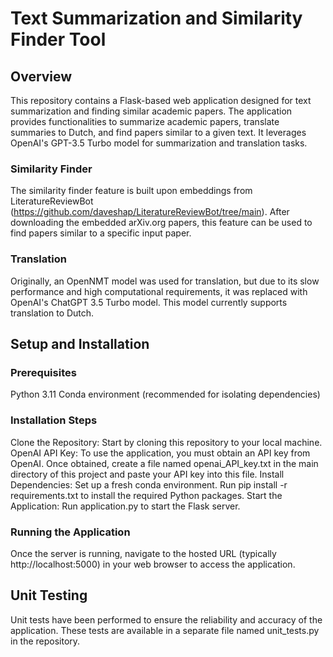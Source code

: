 # Text Summarization and Similarity Finder Tool
## Overview
This repository contains a Flask-based web application designed for text summarization and finding similar academic papers. The application provides functionalities to summarize academic papers, translate summaries to Dutch, and find papers similar to a given text. It leverages OpenAI's GPT-3.5 Turbo model for summarization and translation tasks.

### Similarity Finder
The similarity finder feature is built upon embeddings from LiteratureReviewBot (https://github.com/daveshap/LiteratureReviewBot/tree/main). After downloading the embedded arXiv.org papers, this feature can be used to find papers similar to a specific input paper.

### Translation
Originally, an OpenNMT model was used for translation, but due to its slow performance and high computational requirements, it was replaced with OpenAI's ChatGPT 3.5 Turbo model. This model currently supports translation to Dutch.

## Setup and Installation
### Prerequisites
Python 3.11
Conda environment (recommended for isolating dependencies)
### Installation Steps
Clone the Repository: Start by cloning this repository to your local machine.
OpenAI API Key: To use the application, you must obtain an API key from OpenAI. Once obtained, create a file named openai_API_key.txt in the main directory of this project and paste your API key into this file.
Install Dependencies:
  Set up a fresh conda environment.
  Run pip install -r requirements.txt to install the required Python packages.
Start the Application: Run application.py to start the Flask server.

### Running the Application
Once the server is running, navigate to the hosted URL (typically http://localhost:5000) in your web browser to access the application.

## Unit Testing
Unit tests have been performed to ensure the reliability and accuracy of the application. These tests are available in a separate file named unit_tests.py in the repository.